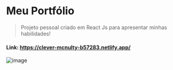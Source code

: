 # Meu Portfólio

> Projeto pessoal criado em React Js para apresentar minhas habilidades!

#### Link: https://clever-mcnulty-b57283.netlify.app/

![image](https://user-images.githubusercontent.com/85813489/159103902-d1b139f5-2c85-462d-a7d0-e69eead51319.png)
